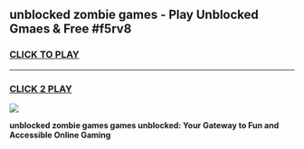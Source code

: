
## unblocked zombie games - Play Unblocked Gmaes & Free #f5rv8
<h3>
<a href="https://premium.freeplayer.one?title=unblocked_zombie_games&ref=01M">CLICK TO PLAY</a></h3>
<hr>

<h3>
<a href="https://premium.freeplayer.one?title=unblocked_zombie_games&ref=01M">CLICK 2 PLAY</a>
  
</h3>

<a href="https://premium.freeplayer.one?title=unblocked_zombie_games&ref=01M"><img src="https://clearcache.store/games.png"></a>


**unblocked zombie games games unblocked: Your Gateway to Fun and Accessible Online Gaming**
